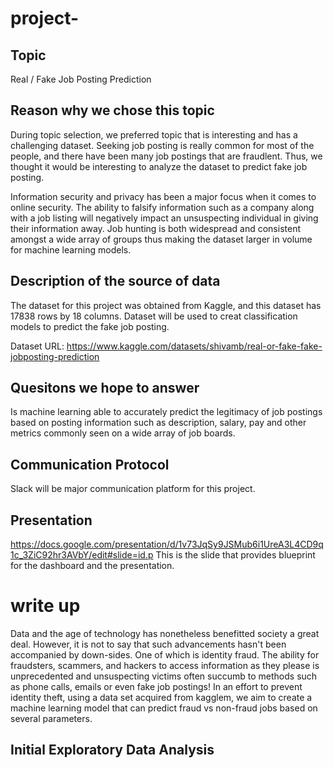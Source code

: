 # project-
## Topic
Real / Fake Job Posting Prediction 

## Reason why we chose this topic
During topic selection, we preferred topic that is interesting and has a challenging dataset. 
Seeking job posting is really common for most of the people, and  there have been many job postings that are fraudlent. Thus, we thought it would be interesting to analyze the dataset to predict fake job posting. 

Information security and privacy has been a major focus when it comes to online security. The ability to falsify information such as a company along with a job listing will negatively impact an unsuspecting individual in giving their information away. Job hunting is both widespread and consistent amongst a wide array of groups thus making the dataset larger in volume for machine learning models.

## Description of the source of data
The dataset for this project was obtained from Kaggle, and this dataset has 17838 rows by 18 columns. 
Dataset will be used to creat classification models to predict the fake job posting.  

Dataset URL:
https://www.kaggle.com/datasets/shivamb/real-or-fake-fake-jobposting-prediction

## Quesitons we hope to answer
Is machine learning able to accurately predict the legitimacy of job postings based on posting information such as description, salary, pay and other metrics commonly seen on a wide array of job boards.

## Communication Protocol
Slack will be major communication platform for this project. 

## Presentation
https://docs.google.com/presentation/d/1v73JqSy9JSMub6i1UreA3L4CD9q1c_3ZiC92hr3AVbY/edit#slide=id.p
This is the slide that provides blueprint for the dashboard and the presentation.


# write up

Data and the age of technology has nonetheless benefitted society a great deal. However, it is not to say that such advancements hasn't been accompanied by down-sides. One of which is identity fraud. The ability for fraudsters, scammers, and hackers to access information as they please is unprecedented and unsuspecting victims often succumb to methods such as phone calls, emails or even fake job postings! In an effort to prevent identity theft, using a data set acquired from kagglem, we aim to create a machine learning model that can predict fraud vs non-fraud jobs based on several parameters.

## Initial Exploratory Data Analysis

